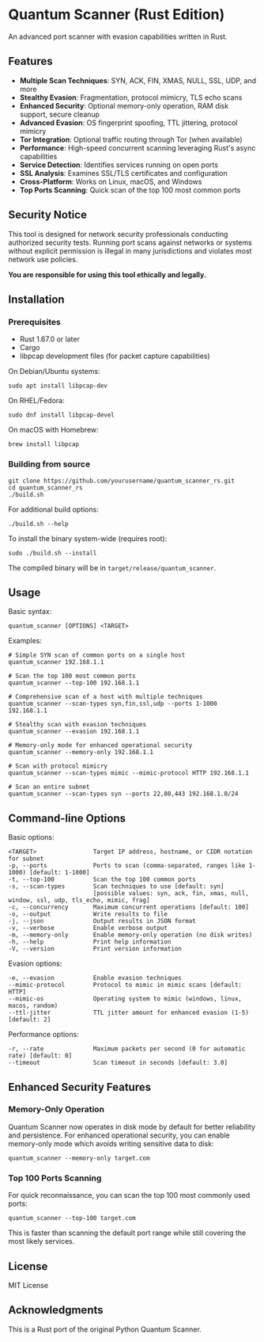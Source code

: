 # Quantum Scanner (Rust Edition)

An advanced port scanner with evasion capabilities written in Rust.

## Features

- **Multiple Scan Techniques**: SYN, ACK, FIN, XMAS, NULL, SSL, UDP, and more
- **Stealthy Evasion**: Fragmentation, protocol mimicry, TLS echo scans
- **Enhanced Security**: Optional memory-only operation, RAM disk support, secure cleanup
- **Advanced Evasion**: OS fingerprint spoofing, TTL jittering, protocol mimicry
- **Tor Integration**: Optional traffic routing through Tor (when available)
- **Performance**: High-speed concurrent scanning leveraging Rust's async capabilities
- **Service Detection**: Identifies services running on open ports
- **SSL Analysis**: Examines SSL/TLS certificates and configuration
- **Cross-Platform**: Works on Linux, macOS, and Windows
- **Top Ports Scanning**: Quick scan of the top 100 most common ports

## Security Notice

This tool is designed for network security professionals conducting authorized security tests. 
Running port scans against networks or systems without explicit permission is illegal in many jurisdictions and violates most network use policies.

**You are responsible for using this tool ethically and legally.**

## Installation

### Prerequisites

- Rust 1.67.0 or later
- Cargo
- libpcap development files (for packet capture capabilities)

On Debian/Ubuntu systems:
```
sudo apt install libpcap-dev
```

On RHEL/Fedora:
```
sudo dnf install libpcap-devel
```

On macOS with Homebrew:
```
brew install libpcap
```

### Building from source

```
git clone https://github.com/yourusername/quantum_scanner_rs.git
cd quantum_scanner_rs
./build.sh
```

For additional build options:
```
./build.sh --help
```

To install the binary system-wide (requires root):
```
sudo ./build.sh --install
```

The compiled binary will be in `target/release/quantum_scanner`.

## Usage

Basic syntax:
```
quantum_scanner [OPTIONS] <TARGET>
```

Examples:
```
# Simple SYN scan of common ports on a single host
quantum_scanner 192.168.1.1

# Scan the top 100 most common ports
quantum_scanner --top-100 192.168.1.1

# Comprehensive scan of a host with multiple techniques
quantum_scanner --scan-types syn,fin,ssl,udp --ports 1-1000 192.168.1.1

# Stealthy scan with evasion techniques
quantum_scanner --evasion 192.168.1.1

# Memory-only mode for enhanced operational security
quantum_scanner --memory-only 192.168.1.1

# Scan with protocol mimicry
quantum_scanner --scan-types mimic --mimic-protocol HTTP 192.168.1.1

# Scan an entire subnet
quantum_scanner --scan-types syn --ports 22,80,443 192.168.1.0/24
```

## Command-line Options

Basic options:
```
<TARGET>                Target IP address, hostname, or CIDR notation for subnet
-p, --ports             Ports to scan (comma-separated, ranges like 1-1000) [default: 1-1000]
-t, --top-100           Scan the top 100 common ports
-s, --scan-types        Scan techniques to use [default: syn]
                        [possible values: syn, ack, fin, xmas, null, window, ssl, udp, tls_echo, mimic, frag]
-c, --concurrency       Maximum concurrent operations [default: 100]
-o, --output            Write results to file
-j, --json              Output results in JSON format
-v, --verbose           Enable verbose output
-m, --memory-only       Enable memory-only operation (no disk writes)
-h, --help              Print help information
-V, --version           Print version information
```

Evasion options:
```
-e, --evasion           Enable evasion techniques
--mimic-protocol        Protocol to mimic in mimic scans [default: HTTP]
--mimic-os              Operating system to mimic (windows, linux, macos, random)
--ttl-jitter            TTL jitter amount for enhanced evasion (1-5) [default: 2]
```

Performance options:
```
-r, --rate              Maximum packets per second (0 for automatic rate) [default: 0]
--timeout               Scan timeout in seconds [default: 3.0]
```

## Enhanced Security Features

### Memory-Only Operation

Quantum Scanner now operates in disk mode by default for better reliability and persistence. For enhanced operational security, you can enable memory-only mode which avoids writing sensitive data to disk:

```
quantum_scanner --memory-only target.com
```

### Top 100 Ports Scanning

For quick reconnaissance, you can scan the top 100 most commonly used ports:

```
quantum_scanner --top-100 target.com
```

This is faster than scanning the default port range while still covering the most likely services.

## License

MIT License

## Acknowledgments

This is a Rust port of the original Python Quantum Scanner. 